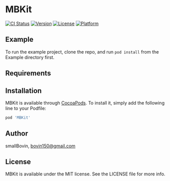 # MBKit

[![CI Status](https://img.shields.io/travis/smallBovin/MBKit.svg?style=flat)](https://travis-ci.org/smallBovin/MBKit)
[![Version](https://img.shields.io/cocoapods/v/MBKit.svg?style=flat)](https://cocoapods.org/pods/MBKit)
[![License](https://img.shields.io/cocoapods/l/MBKit.svg?style=flat)](https://cocoapods.org/pods/MBKit)
[![Platform](https://img.shields.io/cocoapods/p/MBKit.svg?style=flat)](https://cocoapods.org/pods/MBKit)

## Example

To run the example project, clone the repo, and run `pod install` from the Example directory first.

## Requirements

## Installation

MBKit is available through [CocoaPods](https://cocoapods.org). To install
it, simply add the following line to your Podfile:

```ruby
pod 'MBKit'
```

## Author

smallBovin, bovin150@gmail.com

## License

MBKit is available under the MIT license. See the LICENSE file for more info.
